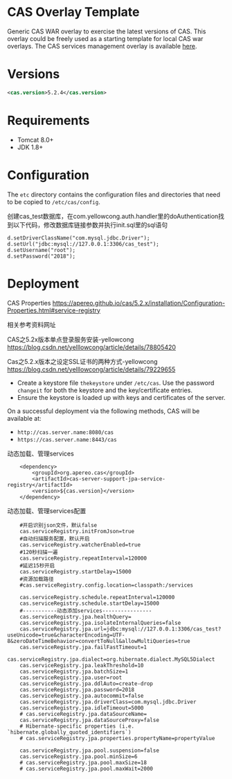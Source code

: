 CAS Overlay Template
============================

Generic CAS WAR overlay to exercise the latest versions of CAS. This overlay could be freely used as a starting template for local CAS war overlays. The CAS services management overlay is available [here](https://github.com/apereo/cas-services-management-overlay).

# Versions

```xml
<cas.version>5.2.4</cas.version>
```

# Requirements

* Tomcat 8.0+
* JDK 1.8+

# Configuration

The `etc` directory contains the configuration files and directories that need to be copied to `/etc/cas/config`.

创建cas_test数据库，在com.yellowcong.auth.handler里的doAuthentication找到以下代码，修改数据库链接参数并执行init.sql里的sql语句
    
    d.setDriverClassName("com.mysql.jdbc.Driver");
	d.setUrl("jdbc:mysql://127.0.0.1:3306/cas_test");			
	d.setUsername("root");
	d.setPassword("2018");
	
	

# Deployment

CAS Properties
https://apereo.github.io/cas/5.2.x/installation/Configuration-Properties.html#service-registry

相关参考资料网址

CAS之5.2x版本单点登录服务安装-yellowcong
https://blog.csdn.net/yelllowcong/article/details/78805420 

Cas之5.2.x版本之设定SSL证书的两种方式-yellowcong
https://blog.csdn.net/yelllowcong/article/details/79229655

- Create a keystore file `thekeystore` under `/etc/cas`. Use the password `changeit` for both the keystore and the key/certificate entries.
- Ensure the keystore is loaded up with keys and certificates of the server.

On a successful deployment via the following methods, CAS will be available at:

* `http://cas.server.name:8080/cas`
* `https://cas.server.name:8443/cas`

动态加载、管理services

        <dependency>
            <groupId>org.apereo.cas</groupId>
            <artifactId>cas-server-support-jpa-service-registry</artifactId>
            <version>${cas.version}</version>
        </dependency>
        

动态加载、管理services配置

        
        #开启识别json文件，默认false
        cas.serviceRegistry.initFromJson=true
        #自动扫描服务配置，默认开启
        cas.serviceRegistry.watcherEnabled=true
        #120秒扫描一遍
        cas.serviceRegistry.repeatInterval=120000
        #延迟15秒开启
        cas.serviceRegistry.startDelay=15000
        #资源加载路径
        #cas.serviceRegistry.config.location=classpath:/services
        
        cas.serviceRegistry.schedule.repeatInterval=120000
        cas.serviceRegistry.schedule.startDelay=15000
        #-----------动态添加services----------------
        cas.serviceRegistry.jpa.healthQuery=
        cas.serviceRegistry.jpa.isolateInternalQueries=false
        cas.serviceRegistry.jpa.url=jdbc:mysql://127.0.0.1:3306/cas_test?useUnicode=true&characterEncoding=UTF-8&zeroDateTimeBehavior=convertToNull&allowMultiQueries=true
        cas.serviceRegistry.jpa.failFastTimeout=1
        cas.serviceRegistry.jpa.dialect=org.hibernate.dialect.MySQL5Dialect
        cas.serviceRegistry.jpa.leakThreshold=10
        cas.serviceRegistry.jpa.batchSize=1
        cas.serviceRegistry.jpa.user=root
        cas.serviceRegistry.jpa.ddlAuto=create-drop
        cas.serviceRegistry.jpa.password=2018
        cas.serviceRegistry.jpa.autocommit=false
        cas.serviceRegistry.jpa.driverClass=com.mysql.jdbc.Driver
        cas.serviceRegistry.jpa.idleTimeout=5000
        # cas.serviceRegistry.jpa.dataSourceName=
        cas.serviceRegistry.jpa.dataSourceProxy=false
        # Hibernate-specific properties (i.e. `hibernate.globally_quoted_identifiers`)
        # cas.serviceRegistry.jpa.properties.propertyName=propertyValue
        
        cas.serviceRegistry.jpa.pool.suspension=false
        cas.serviceRegistry.jpa.pool.minSize=6
        # cas.serviceRegistry.jpa.pool.maxSize=18
        # cas.serviceRegistry.jpa.pool.maxWait=2000
        


  